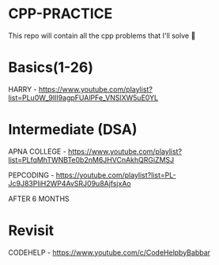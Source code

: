 # CPP-PRACTICE

This repo will contain all the cpp problems that I'll solve 👀 
# Basics(1-26)

HARRY - https://www.youtube.com/playlist?list=PLu0W_9lII9agpFUAlPFe_VNSlXW5uE0YL

# Intermediate (DSA)

APNA COLLEGE - https://www.youtube.com/playlist?list=PLfqMhTWNBTe0b2nM6JHVCnAkhQRGiZMSJ

PEPCODING - https://youtube.com/playlist?list=PL-Jc9J83PIiH2WP4AvSRJ09u8AjfsjxAo

AFTER 6 MONTHS

# Revisit

CODEHELP - https://www.youtube.com/c/CodeHelpbyBabbar
